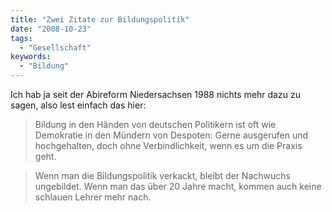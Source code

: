 ```yaml
---
title: "Zwei Zitate zur Bildungspolitik"
date: "2008-10-23"
tags:
  - "Gesellschaft"
keywords:
  - "Bildung"
---
```


Ich hab ja seit der Abireform Niedersachsen 1988 nichts mehr dazu zu sagen, also lest einfach das hier:

> Bildung in den Händen von deutschen Politikern ist oft wie Demokratie in den Mündern von Despoten: Gerne ausgerufen und hochgehalten, doch ohne Verbindlichkeit, wenn es um die Praxis geht.

> Wenn man die Bildungspolitik verkackt, bleibt der Nachwuchs ungebildet. Wenn man das über 20 Jahre macht, kommen auch keine schlauen Lehrer mehr nach.
